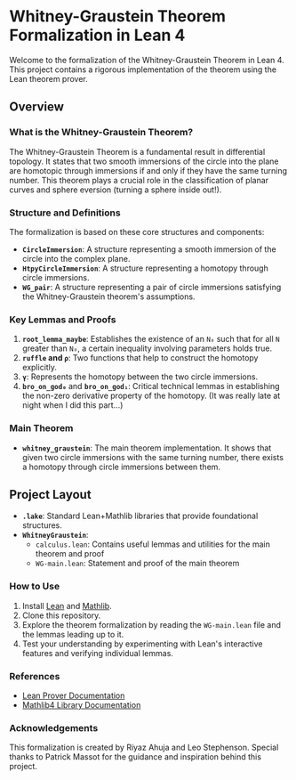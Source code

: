 # Whitney-Graustein Theorem Formalization in Lean 4

Welcome to the formalization of the Whitney-Graustein Theorem in Lean 4. This project contains a rigorous implementation of the theorem using the Lean theorem prover.

## Overview

### What is the Whitney-Graustein Theorem?

The Whitney-Graustein Theorem is a fundamental result in differential topology. It states that two smooth immersions of the circle into the plane are homotopic through immersions if and only if they have the same turning number. This theorem plays a crucial role in the classification of planar curves and sphere eversion (turning a sphere inside out!).

### Structure and Definitions

The formalization is based on these core structures and components:

- **`CircleImmersion`**: A structure representing a smooth immersion of the circle into the complex plane.
- **`HtpyCircleImmersion`**: A structure representing a homotopy through circle immersions.
- **`WG_pair`**: A structure representing a pair of circle immersions satisfying the Whitney-Graustein theorem's assumptions.

### Key Lemmas and Proofs

1. **`root_lemma_maybe`**: Establishes the existence of an `N₀` such that for all `N` greater than `N₀`, a certain inequality involving parameters holds true.
2. **`ruffle` and `ρ`**: Two functions that help to construct the homotopy explicitly.
3. **`γ`**: Represents the homotopy between the two circle immersions.
4. **`bro_on_god₀`** and **`bro_on_god₁`**: Critical technical lemmas in establishing the non-zero derivative property of the homotopy. (It was really late at night when I did this part...)

### Main Theorem

- **`whitney_graustein`**: The main theorem implementation. It shows that given two circle immersions with the same turning number, there exists a homotopy through circle immersions between them.

## Project Layout

- **`.lake`**: Standard Lean+Mathlib libraries that provide foundational structures.
- **`WhitneyGraustein`**:
  - `calculus.lean`: Contains useful lemmas and utilities for the main theorem and proof
  - `WG-main.lean`: Statement and proof of the main theorem
  
### How to Use

1. Install [Lean](https://leanprover.github.io/) and [Mathlib](https://leanprover.github.io/mathlib4/).
2. Clone this repository.
3. Explore the theorem formalization by reading the `WG-main.lean` file and the lemmas leading up to it.
4. Test your understanding by experimenting with Lean's interactive features and verifying individual lemmas.

### References

- [Lean Prover Documentation](https://leanprover.github.io/)
- [Mathlib4 Library Documentation](https://leanprover.github.io/mathlib4_docs/)

### Acknowledgements
This formalization is created by Riyaz Ahuja and Leo Stephenson. Special thanks to Patrick Massot for the guidance and inspiration behind this project.
